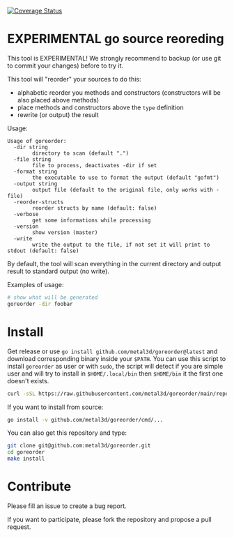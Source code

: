 [![Coverage Status](https://coveralls.io/repos/github/metal3d/goreorder/badge.svg?branch=main)](https://coveralls.io/github/metal3d/goreorder?branch=main)

# EXPERIMENTAL go source reoreding

This tool is EXPERIMENTAL! We strongly recommend to backup (or use git to commit your changes) before to try it.

This tool will "reorder" your sources to do this:

- alphabetic reorder you methods and constructors (constructors will be also placed above methods)
- place methods and constructors above the `type` definition
- rewrite (or output) the result

Usage:

```
Usage of goreorder:
  -dir string
    	directory to scan (default ".")
  -file string
    	file to process, deactivates -dir if set
  -format string
    	the executable to use to format the output (default "gofmt")
  -output string
    	output file (default to the original file, only works with -file)
  -reorder-structs
    	reorder structs by name (default: false)
  -verbose
    	get some informations while processing
  -version
    	show version (master)
  -write
    	write the output to the file, if not set it will print to stdout (default: false)
```

By default, the tool will scan everything in the current directory and output result to standard output (no write).


Examples of usage:

```bash
# show what will be generated
goreorder -dir foobar
```


# Install

Get release or use `go install github.com/metal3d/goreorder@latest` and download corresponding binary inside your `$PATH`. You can use this script to install `goreorder` as user or with `sudo`, the script will detect if you are simple user and will try to install in `$HOME/.local/bin` then `$HOME/bin` it the first one doesn't exists.

```bash
curl -sSL https://raw.githubusercontent.com/metal3d/goreorder/main/repo-tools/install.sh | bash -s
```

If you want to install from source:

```bash
go install -v github.com/metal3d/goreorder/cmd/...
```

You can also get this repository and type:

```bash
git clone git@github.com:metal3d/goreorder.git
cd goreorder
make install
```

# Contribute

Please fill an issue to create a bug report.

If you want to participate, please fork the repository and propose a pull request.
